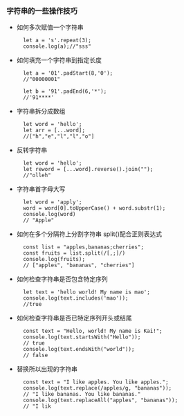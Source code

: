### 字符串的一些操作技巧
* 如何多次赋值一个字符串
  
        let a = 's'.repeat(3);
        console.log(a);//"sss"
* 如何填充一个字符串到指定长度
  
        let a = '01'.padStart(8,'0');
        //"00000001"

        let b = '91'.padEnd(6,'*');
        //'91****'

* 字符串拆分成数组
  
        let word = 'hello';
        let arr = [...word];
        //["h","e","l","l","o"]

* 反转字符串

        let word = 'hello';
        let reword = [...word].reverse().join("");
        //"olleh"

* 字符串首字母大写

        let word = 'apply';
        word = word[0].toUpperCase() + word.substr(1);
        console.log(word) 
        // "Apple"

* 如何在多个分隔符上分割字符串
split()配合正则表达式

        const list = "apples,bananas;cherries";
        const fruits = list.split(/[,;]/)
        console.log(fruits); 
        // ["apples", "bananas", "cherries"]

* 如何检查字符串是否包含特定序列

        let text = 'hello world! My name is mao';
        console.log(text.includes('mao'));
        //true
* 如何检查字符串是否已特定序列开头或结尾
  
        const text = "Hello, world! My name is Kai!";
        console.log(text.startsWith("Hello")); 
        // true
        console.log(text.endsWith("world")); 
        // false
* 替换所以出现的字符串
   
        const text = "I like apples. You like apples.";
        console.log(text.replace(/apples/g, "bananas"));
        // "I like bananas. You like bananas."
        console.log(text.replaceAll("apples", "bananas"));
        // "I lik